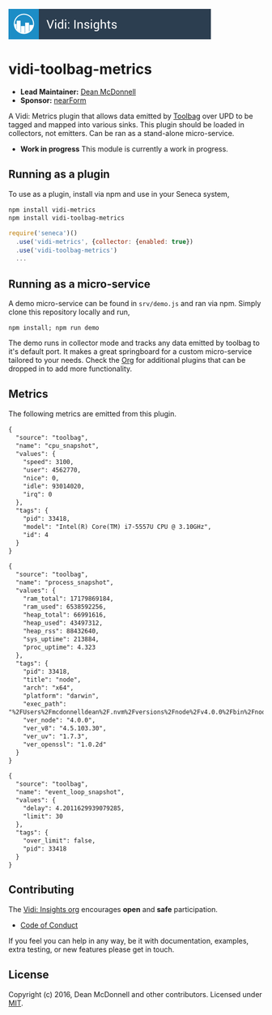 ![Banner][]

# vidi-toolbag-metrics

- __Lead Maintainer:__ [Dean McDonnell][Lead]
- __Sponsor:__ [nearForm][Sponsor]

A Vidi: Metrics plugin that allows data emitted by [Toolbag][] over UPD to be tagged and mapped
into various sinks. This plugin should be loaded in collectors, not emitters. Can be ran as a
stand-alone micro-service.

- __Work in progress__ This module is currently a work in progress.

## Running as a plugin
To use as a plugin, install via npm and use in your Seneca system,

```
npm install vidi-metrics
npm install vidi-toolbag-metrics
```

```js
require('seneca')()
  .use('vidi-metrics', {collector: {enabled: true})
  .use('vidi-toolbag-metrics')
  ...
```

## Running as a micro-service
A demo micro-service can be found in `srv/demo.js` and ran via npm. Simply clone this repository
locally and run,

```
npm install; npm run demo
```

The demo runs in collector mode and tracks any data emitted by toolbag to it's default port. It makes a
great springboard for a custom micro-service tailored to your needs. Check the [Org][] for additional
plugins that can be dropped in to add more functionality.

## Metrics
The following metrics are emitted from this plugin.

```
{
  "source": "toolbag",
  "name": "cpu_snapshot",
  "values": {
    "speed": 3100,
    "user": 4562770,
    "nice": 0,
    "idle": 93014020,
    "irq": 0
  },
  "tags": {
    "pid": 33418,
    "model": "Intel(R) Core(TM) i7-5557U CPU @ 3.10GHz",
    "id": 4
  }
}
```

```
{
  "source": "toolbag",
  "name": "process_snapshot",
  "values": {
    "ram_total": 17179869184,
    "ram_used": 6538592256,
    "heap_total": 66991616,
    "heap_used": 43497312,
    "heap_rss": 88432640,
    "sys_uptime": 213884,
    "proc_uptime": 4.323
  },
  "tags": {
    "pid": 33418,
    "title": "node",
    "arch": "x64",
    "platform": "darwin",
    "exec_path": "%2FUsers%2Fmcdonnelldean%2F.nvm%2Fversions%2Fnode%2Fv4.0.0%2Fbin%2Fnode",
    "ver_node": "4.0.0",
    "ver_v8": "4.5.103.30",
    "ver_uv": "1.7.3",
    "ver_openssl": "1.0.2d"
  }
}
```

```
{
  "source": "toolbag",
  "name": "event_loop_snapshot",
  "values": {
    "delay": 4.2011629939079285,
    "limit": 30
  },
  "tags": {
    "over_limit": false,
    "pid": 33418
  }
}
```

## Contributing
The [Vidi: Insights org][Org] encourages __open__ and __safe__ participation.

- [Code of Conduct][CoC]

If you feel you can help in any way, be it with documentation, examples, extra testing, or new
features please get in touch.

## License
Copyright (c) 2016, Dean McDonnell and other contributors.
Licensed under [MIT][].

[Banner]: https://raw.githubusercontent.com/vidi-insights/org/master/assets/vidi-banner.png
[Lead]: https://github.com/mcdonnelldean
[Sponsor]: http://www.nearform.com/
[Org]: https://github.com/vidi-insights
[CoC]: https://github.com/vidi-insights/org/blob/master/code-of-conduct.md
[MIT]: ./LICENSE

[Toolbag]: https://github.com/continuationlabs/toolbag
